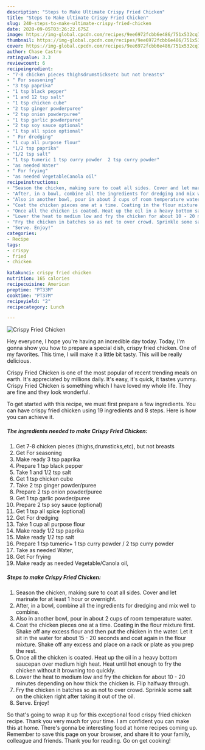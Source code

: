 ```yaml
---
description: "Steps to Make Ultimate Crispy Fried Chicken"
title: "Steps to Make Ultimate Crispy Fried Chicken"
slug: 240-steps-to-make-ultimate-crispy-fried-chicken
date: 2020-09-05T03:26:22.675Z
image: https://img-global.cpcdn.com/recipes/9ee6972fcbb6e486/751x532cq70/crispy-fried-chicken-recipe-main-photo.jpg
thumbnail: https://img-global.cpcdn.com/recipes/9ee6972fcbb6e486/751x532cq70/crispy-fried-chicken-recipe-main-photo.jpg
cover: https://img-global.cpcdn.com/recipes/9ee6972fcbb6e486/751x532cq70/crispy-fried-chicken-recipe-main-photo.jpg
author: Chase Castro
ratingvalue: 3.3
reviewcount: 6
recipeingredient:
- "7-8 chicken pieces thighsdrumsticksetc but not breasts"
- " For seasoning"
- "3 tsp paprika"
- "1 tsp black pepper"
- "1 and 12 tsp salt"
- "1 tsp chicken cube"
- "2 tsp ginger powderpuree"
- "2 tsp onion powderpuree"
- "1 tsp garlic powderpuree"
- "2 tsp soy sauce optional"
- "1 tsp all spice optional"
- " For dredging"
- "1 cup all purpose flour"
- "1/2 tsp paprika"
- "1/2 tsp salt"
- "1 tsp tumeric 1 tsp curry powder  2 tsp curry powder"
- "as needed Water"
- " For frying"
- "as needed VegetableCanola oil"
recipeinstructions:
- "Season the chicken, making sure to coat all sides. Cover and let marinate for at least 1 hour or overnight."
- "After, in a bowl, combine all the ingredients for dredging and mix well to combine."
- "Also in another bowl, pour in about 2 cups of room temperature water."
- "Coat the chicken pieces one at a time. Coating in the flour mixture first. Shake off any excess flour and then put the chicken in the water. Let it sit in the water for about 15 - 20 seconds and coat again in the flour mixture. Shake off any excess and place on a rack or plate as you prep the rest."
- "Once all the chicken is coated. Heat up the oil in a heavy bottom saucepan over medium high heat. Heat until hot enough to fry the chicken without it browning too quickly."
- "Lower the heat to medium low and fry the chicken for about 10 - 20 minutes depending on how thick the chicken is. Flip halfway through."
- "Fry the chicken in batches so as not to over crowd. Sprinkle some salt on the chicken right after taking it out of the oil."
- "Serve. Enjoy!"
categories:
- Recipe
tags:
- crispy
- fried
- chicken

katakunci: crispy fried chicken 
nutrition: 165 calories
recipecuisine: American
preptime: "PT33M"
cooktime: "PT37M"
recipeyield: "2"
recipecategory: Lunch

---
```



![Crispy Fried Chicken](https://img-global.cpcdn.com/recipes/9ee6972fcbb6e486/751x532cq70/crispy-fried-chicken-recipe-main-photo.jpg)

Hey everyone, I hope you're having an incredible day today. Today, I'm gonna show you how to prepare a special dish, crispy fried chicken. One of my favorites. This time, I will make it a little bit tasty. This will be really delicious.

Crispy Fried Chicken is one of the most popular of recent trending meals on earth. It's appreciated by millions daily. It's easy, it's quick, it tastes yummy. Crispy Fried Chicken is something which I have loved my whole life. They are fine and they look wonderful.




To get started with this recipe, we must first prepare a few ingredients. You can have crispy fried chicken using 19 ingredients and 8 steps. Here is how you can achieve it.

##### The ingredients needed to make Crispy Fried Chicken:

1. Get 7-8 chicken pieces (thighs,drumsticks,etc), but not breasts
1. Get  For seasoning
1. Make ready 3 tsp paprika
1. Prepare 1 tsp black pepper
1. Take 1 and 1/2 tsp salt
1. Get 1 tsp chicken cube
1. Take 2 tsp ginger powder/puree
1. Prepare 2 tsp onion powder/puree
1. Get 1 tsp garlic powder/puree
1. Prepare 2 tsp soy sauce (optional)
1. Get 1 tsp all spice (optional)
1. Get  For dredging
1. Take 1 cup all purpose flour
1. Make ready 1/2 tsp paprika
1. Make ready 1/2 tsp salt
1. Prepare 1 tsp tumeric+ 1 tsp curry powder / 2 tsp curry powder
1. Take as needed Water,
1. Get  For frying
1. Make ready as needed Vegetable/Canola oil,




##### Steps to make Crispy Fried Chicken:

1. Season the chicken, making sure to coat all sides. Cover and let marinate for at least 1 hour or overnight.
1. After, in a bowl, combine all the ingredients for dredging and mix well to combine.
1. Also in another bowl, pour in about 2 cups of room temperature water.
1. Coat the chicken pieces one at a time. Coating in the flour mixture first. Shake off any excess flour and then put the chicken in the water. Let it sit in the water for about 15 - 20 seconds and coat again in the flour mixture. Shake off any excess and place on a rack or plate as you prep the rest.
1. Once all the chicken is coated. Heat up the oil in a heavy bottom saucepan over medium high heat. Heat until hot enough to fry the chicken without it browning too quickly.
1. Lower the heat to medium low and fry the chicken for about 10 - 20 minutes depending on how thick the chicken is. Flip halfway through.
1. Fry the chicken in batches so as not to over crowd. Sprinkle some salt on the chicken right after taking it out of the oil.
1. Serve. Enjoy!




So that's going to wrap it up for this exceptional food crispy fried chicken recipe. Thank you very much for your time. I am confident you can make this at home. There's gonna be interesting food at home recipes coming up. Remember to save this page on your browser, and share it to your family, colleague and friends. Thank you for reading. Go on get cooking!
